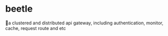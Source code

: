 # beetle
🐞a clustered and distributed api gateway, including authentication, monitor, cache, request route and etc
